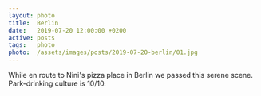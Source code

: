 ```yaml
---
layout: photo
title:  Berlin
date:   2019-07-20 12:00:00 +0200
active: posts
tags:   photo
photo:  /assets/images/posts/2019-07-20-berlin/01.jpg
---
```


While en route to Nini's pizza place in Berlin we passed this serene
scene. Park-drinking culture is 10/10.
